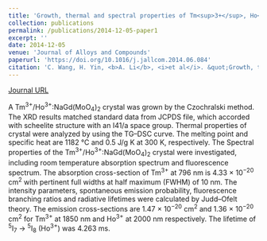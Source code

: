```yaml
---
title: 'Growth, thermal and spectral properties of Tm<sup>3+</sup>, Ho<sup>3+</sup> co-doped NaGd(MoO<sub>4</sub>)<sub>2</sub> Crystal'
collection: publications
permalink: /publications/2014-12-05-paper1
excerpt: ''
date: 2014-12-05
venue: 'Journal of Alloys and Compounds'
paperurl: 'https://doi.org/10.1016/j.jallcom.2014.06.084'
citation: 'C. Wang, H. Yin, <b>A. Li</b>, <i>et al</i>. &quot;Growth, thermal and spectral properties of Tm<sup>3+</sup>, Ho<sup>3+</sup> co-doped NaGd(MoO<sub>4</sub>)<sub>2</sub> Crystal&quot;, <i>Journal of Alloys and Compounds</i>, 2014, 615, 482-487.'
---
```

[Journal URL](https://www.sciencedirect.com/science/article/abs/pii/S0925838814014406)

A Tm<sup>3+</sup>/Ho<sup>3+</sup>:NaGd(MoO<sub>4</sub>)<sub>2</sub> crystal was grown by the Czochralski method. The XRD results matched standard data from JCPDS file, which accorded with scheelite structure with an I41/a space group. Thermal properties of crystal were analyzed by using the TG–DSC curve. The melting point and specific heat are 1182<!-- --> <!-- -->°C and 0.5<!-- --> <!-- -->J/g<!-- --> <!-- -->K at 300<!-- --> <!-- -->K, respectively. The Spectral properties of the Tm<sup>3+</sup>/Ho<sup>3+</sup>:NaGd(MoO<sub>4</sub>)<sub>2</sub> crystal were investigated, including room temperature absorption spectrum and fluorescence spectrum. The absorption cross-section of Tm<sup>3+</sup> at 796<!-- --> <!-- -->nm is 4.33<!-- --> <!-- -->×<!-- --> <!-- -->10<sup>−20</sup> <!-- -->cm<sup>2</sup> with pertinent full widths at half maximum (FWHM) of 10<!-- --> <!-- -->nm. The intensity parameters, spontaneous emission probability, fluorescence branching ratios and radiative lifetimes were calculated by Judd–Ofelt theory. The emission cross-sections are 1.47<!-- --> <!-- -->×<!-- --> <!-- -->10<sup>−20</sup> <!-- -->cm<sup>2</sup> and 1.36<!-- --> <!-- -->×<!-- --> <!-- -->10<sup>−20</sup> <!-- -->cm<sup>2</sup> for Tm<sup>3+</sup> at 1850<!-- --> <!-- -->nm and Ho<sup>3+</sup> at 2000<!-- --> <!-- -->nm respectively. The lifetime of <sup>5</sup>I<sub>7</sub> <!-- -->→<!-- --> <sup>5</sup>I<sub>8</sub> (Ho<sup>3+</sup>) was 4.263<!-- --> <!-- -->ms.